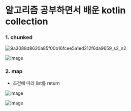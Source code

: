 # 알고리즘 공부하면서 배운 kotlin collection 

### 1. chunked
![9a3088d8620a85f00b16fcee5a1ed212f6da9659_s2_n2](https://user-images.githubusercontent.com/54883589/165867529-ffa5b26e-d87e-4f90-ac22-f74a817b3966.jpg)

![image](https://user-images.githubusercontent.com/54883589/165867402-d304f7eb-4c67-470d-95d6-f2e49304b0fa.png)

### 2. map
 - 조건에 따라 list를 return 

![image](https://user-images.githubusercontent.com/54883589/165867233-edc80013-6df1-49fb-9a5a-96a5cc76d84c.png)

![image](https://user-images.githubusercontent.com/54883589/165867292-1f6c2e32-bd76-46f4-a960-e2fbb82476e8.png)
